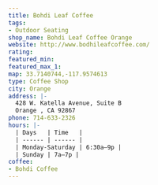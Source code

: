 ```yaml
---
title: Bohdi Leaf Coffee
tags:
- Outdoor Seating
shop_name: Bohdi Leaf Coffee Orange
website: http://www.bodhileafcoffee.com/
rating: 
featured_min: 
featured_max_1: 
map: 33.7140744,-117.9574613
type: Coffee Shop
city: Orange
address: |-
  428 W. Katella Avenue, Suite B
  Orange , CA 92867
phone: 714-633-2326
hours: |-
  | Days   | Time   |
  | ------ | ------ |
  | Monday-Saturday | 6:30a–9p |
  | Sunday | 7a–7p |
coffee:
- Bohdi Coffee
---
```


